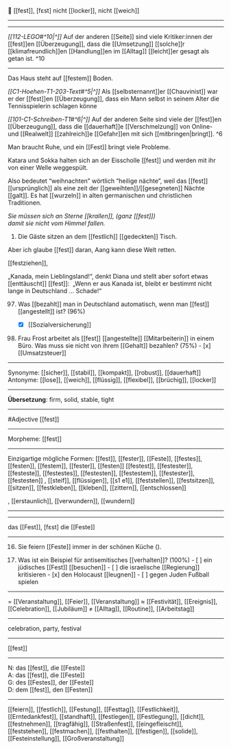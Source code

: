 🔵 [[fest]], [fɛst]
nicht [[locker]], nicht [[weich]]

---
---

*[[112-LEGO#^10|^]]* Auf der anderen [[Seite]] sind viele Kritiker:innen der [[fest]]en [[Überzeugung]], dass die [[Umsetzung]] [[solche]]r [[klimafreundlich]]en [[Handlung]]en im [[Alltag]] [[leicht]]er gesagt als getan ist. ^10






---

Das Haus steht auf [[festem]] Boden.

*[[C1-Hoehen-T1-203-Text#^5|^]]* Als [[selbsternannt]]er [[Chauvinist]] war er der [[fest]]en [[Überzeugung]], dass ein Mann selbst in seinem Alter die Tennisspielerin schlagen könne

*[[101-C1-Schreiben-T1#^6|^]]* Auf der anderen Seite sind viele der [[fest]]en [[Überzeugung]], dass die [[dauerhaft]]e [[Verschmelzung]] von Online- und [[Realwelt]] [[zahlreich]]e [[Gefahr]]en mit sich [[mitbringen|bringt]]. ^6


Man braucht Ruhe, und ein [[Fest]] bringt viele Probleme.

Katara und Sokka halten sich an der Eisscholle [[fest]] und werden mit ihr von einer Welle weggespült.

Also bedeutet “weihnachten” wörtlich “heilige nächte”, weil das [[fest]] [[ursprünglich]] als eine zeit der [[geweih­ten]]/[[gesegneten]] Nächte [[galt]]. Es hat [[wurzeln]] in alten germanischen und christlichen Traditionen.

*Sie müssen sich an Sterne [[krallen]], (ganz [[fest]])*  
*damit sie nicht vom Himmel fallen.*

1. Die Gäste sitzen an dem [[festlich]] [[gedeckten]] Tisch.


Aber ich glaube [[fest]] daran, Aang kann diese Welt retten.

[[festziehen]],

„Kanada, mein Lieblingsland!“, denkt Diana und stellt aber sofort etwas [[enttäuscht]] [[fest]]:  „Wenn er aus Kanada ist, bleibt er bestimmt nicht lange in Deutschland … Schade!“ 

97. Was [[bezahlt]] man in Deutschland automatisch, wenn man [[fest]] [[angestellt]] ist? (96%)
	- [x] [[Sozialversicherung]]


173. Frau Frost arbeitet als [[fest]] [[angestellte]] [[Mitarbeiterin]] in einem Büro. Was muss sie nicht von ihrem [[Gehalt]] bezahlen? (75%)
	- [x] [[Umsatzsteuer]]

---
Synonyme: 
[[sicher]], [[stabil]], [[kompakt]], [[robust]], [[dauerhaft]]
Antonyme: 
[[lose]], [[weich]], [[flüssig]], [[flexibel]], [[brüchig]], [[locker]]

---
**Übersetzung**: 
firm, solid, stable, tight

---
#Adjective [[fest]]

---
Morpheme:
[[fest]]

---


Einzigartige mögliche Formen: 
[[fest]], [[fester]], [[Feste]], [[festes]], [[festen]], [[festem]], [[fester]], [[festen]]
[[festest]], [[festester]], [[festeste]], [[festestes]], [[festesten]], [[festestem]], [[festester]], [[festesten]]
, [[steif]], [[flüssigen]], [[s1 e1]], [[feststellen]], [[festsitzen]], [[sitzen]], [[festkleben]], [[kleben]], [[zittern]], [[entschlossen]]


, [[erstaunlich]], [[verwundern]], [[wundern]]

---
---
das [[Fest]], [fɛst]
die [[Feste]]

---
16. Sie feiern [[Feste]] immer in der schönen Küche ().  


149. Was ist ein Beispiel für antisemitisches [[verhalten]]? (100%)
	- [ ] ein jüdisches [[Fest]] [[besuchen]]
	- [ ] die israelische [[Regierung]] kritisieren
	- [x] den Holocaust [[leugnen]]
	- [ ] gegen Juden Fußball spielen

---
= [[Veranstaltung]], [[Feier]], [[Veranstaltung]]
≈ [[Festivität]], [[Ereignis]], [[Celebration]], [[Jubiläum]]
≠ [[Alltag]], [[Routine]], [[Arbeitstag]]

---
celebration, party, festival

---
[[fest]]

---
N: das [[fest]], die [[Feste]]  
A: das [[fest]], die [[Feste]]  
G: des [[Festes]], der [[Feste]]  
D: dem [[fest]], den [[Festen]]  

---
[[feiern]], [[festlich]], [[Festung]], [[Festtag]], [[Festlichkeit]], [[Erntedankfest]], [[standhaft]], [[festlegen]], [[Festlegung]], [[dicht]], [[festnehmen]], [[tragfähig]], [[Straßenfest]], [[eingefleischt]], [[feststehen]], [[festmachen]], [[festhalten]], [[festigen]], [[solide]], [[Festeinstellung]], [[Großveranstaltung]]